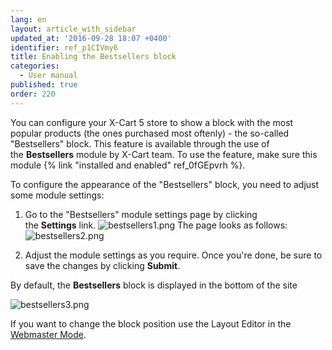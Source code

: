 ```yaml
---
lang: en
layout: article_with_sidebar
updated_at: '2016-09-28 18:07 +0400'
identifier: ref_p1CIVmy6
title: Enabling the Bestsellers block
categories:
  - User manual
published: true
order: 220
---
```



You can configure your X-Cart 5 store to show a block with the most popular products (the ones purchased most oftenly) - the so-called "Bestsellers" block. This feature is available through the use of the **Bestsellers** module by X-Cart team. To use the feature, make sure this module {% link "installed and enabled" ref_0fGEpvrh %}.

To configure the appearance of the "Bestsellers" block, you need to adjust some module settings:

1.  Go to the "Bestsellers" module settings page by clicking the **Settings** link.
    ![bestsellers1.png]({{site.baseurl}}/attachments/ref_p1CIVmy6/bestsellers1.png)
    The page looks as follows:
    ![bestsellers2.png]({{site.baseurl}}/attachments/ref_p1CIVmy6/bestsellers2.png)
    
2.  Adjust the module settings as you require. Once you're done, be sure to save the changes by clicking **Submit**.
    
By default, the **Bestsellers** block is displayed in the bottom of the site

![bestsellers3.png]({{site.baseurl}}/attachments/ref_p1CIVmy6/bestsellers3.png)

If you want to change the block position use the Layout Editor in the [Webmaster Mode](https://devs.x-cart.com/webinars_and_video_tutorials/using_webmaster_mode_in_x-cart_5.html).
    
